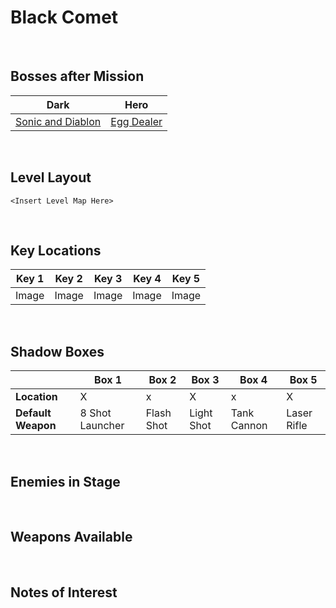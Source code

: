 # Black Comet

<br />

## Bosses after Mission
|Dark|Hero|
|--|--|
|[Sonic and Diablon](../../Bosses/SonicAndDiablon)|[Egg Dealer](../../Bosses/EggDealer)|

<br />

## Level Layout
```
<Insert Level Map Here>
```

<br />

## Key Locations
|Key 1|Key 2|Key 3|Key 4|Key 5|
|--|--|--|--|--|
|Image|Image|Image|Image|Image|

<br />

## Shadow Boxes
| |Box 1|Box 2|Box 3|Box 4|Box 5|
|-|-|-|-|-|-|
|__Location__|X|x|X|x|X|
|__Default Weapon__|8 Shot Launcher|Flash Shot|Light Shot|Tank Cannon|Laser Rifle|

<br />

## Enemies in Stage

<br />

## Weapons Available

<br />

## Notes of Interest

<br />